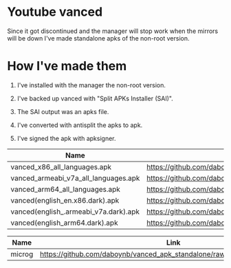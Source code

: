 # Youtube vanced 

Since it got discontinued and the manager will stop work when the mirrors will be down I've made standalone apks of the non-root version.

# How I've made them

1) I've installed with the manager the non-root version.

2) I've backed up vanced with "Split APKs Installer (SAI)".

3) The SAI output was an apks file.

4) I've converted with antisplit the apks to apk.

5) I've signed the apk with apksigner.

| Name                                   | Link                                                                                                                    |
| -------------------------------------- | ----------------------------------------------------------------------------------------------------------------------- |
| vanced_x86_all_languages.apk           | https://github.com/daboynb/vanced_apk_standalone/raw/main/vanced%20all%20languages/vanced_x86_all_languages.apk         |
| vanced_armeabi_v7a_all_languages.apk   | https://github.com/daboynb/vanced_apk_standalone/raw/main/vanced%20all%20languages/vanced_armeabi_v7a_all_languages.apk |
| vanced_arm64_all_languages.apk         | https://github.com/daboynb/vanced_apk_standalone/raw/main/vanced%20all%20languages/Vanced_arm64_all_languages.apk       |
| vanced(english_en.x86.dark).apk        | https://github.com/daboynb/vanced_apk_standalone/raw/main/vanced%20english/vanced(english_en.x86.dark).apk              |
| vanced(english_.armeabi_v7a.dark).apk  | https://github.com/daboynb/vanced_apk_standalone/raw/main/vanced%20english/vanced(english_.armeabi_v7a.dark).apk        |
| vanced(english_arm64.dark).apk         | https://github.com/daboynb/vanced_apk_standalone/raw/main/vanced%20english/Vanced(english_arm64.dark).apk               |


| Name                                   | Link                                                                                                                    |
| -------------------------------------- | ----------------------------------------------------------------------------------------------------------------------- |
| microg                                 | https://github.com/daboynb/vanced_apk_standalone/raw/main/microg/microg.apk                                             |   

